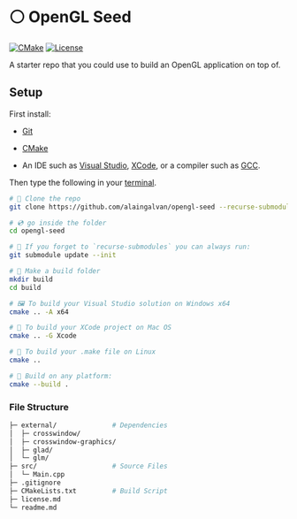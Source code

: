 # ⚪ OpenGL Seed

[![CMake][cmake-img]][cmake-url]
[![License][license-img]][license-url]

A starter repo that you could use to build an OpenGL application on top of.

## Setup

First install:

- [Git](https://git-scm.com/)

- [CMake](https://cmake.org)

- An IDE such as [Visual Studio](https://visualstudio.microsoft.com/downloads/), [XCode](https://developer.apple.com/xcode/), or a compiler such as [GCC](https://gcc.gnu.org/).

Then type the following in your [terminal](https://hyper.is/).

```bash
# 🐑 Clone the repo
git clone https://github.com/alaingalvan/opengl-seed --recurse-submodules

# 💿 go inside the folder
cd opengl-seed

# 👯 If you forget to `recurse-submodules` you can always run:
git submodule update --init

# 👷 Make a build folder
mkdir build
cd build

# 🖼️ To build your Visual Studio solution on Windows x64
cmake .. -A x64

# 🍎 To build your XCode project on Mac OS
cmake .. -G Xcode

# 🐧 To build your .make file on Linux
cmake ..

# 🔨 Build on any platform:
cmake --build .
```

### File Structure

```bash
├─ external/              # Dependencies
│  ├─ crosswindow/
│  ├─ crosswindow-graphics/
│  ├─ glad/
│  └─ glm/
├─ src/                   # Source Files
│  └─ Main.cpp
├─ .gitignore
├─ CMakeLists.txt         # Build Script
├─ license.md
└─ readme.md
```

[cmake-img]: https://img.shields.io/badge/cmake-3.10-1f9948.svg?style=flat-square
[cmake-url]: https://cmake.org/
[license-img]: http://img.shields.io/:license-unlicense-blue.svg?style=flat-square
[license-url]: http://unlicense.org/
[windows-img]: http://img.shields.io/:supports-win-03b3fe.svg?style=flat-square
[mac-img]: http://img.shields.io/:download-mac-1ed1fa.svg?style=flat-square
[android-img]: http://img.shields.io/:supports-android-a4ca39.svg?style=flat-square
[linux-img]: http://img.shields.io/:supports-linux-df491e.svg?style=flat-square
[ios-img]: http://img.shields.io/:supports-ios-006ded.svg?style=flat-square